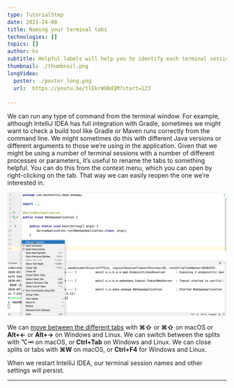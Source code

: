 ```yaml
---
type: TutorialStep
date: 2021-24-08
title: Naming your terminal tabs
technologies: []
topics: []
author: hs
subtitle: Helpful labels will help you to identify each terminal session at a glance
thumbnail: ./thumbnail.png
longVideo:
  poster: ./poster_long.png
  url:  https://youtu.be/tlEkrWU0d1M?start=123

---
```


We can run any type of command from the terminal window. For example, although IntelliJ IDEA has full integration with Gradle, sometimes we might want to check a build tool like Gradle or Maven runs correctly from the command line. We might sometimes do this with different Java versions or different arguments to those we’re using in the application. Given that we might be using a number of terminal sessions with a number of different processes or parameters, it’s useful to rename the tabs to something helpful. You can do this from the context menu, which you can open by right-clicking on the tab. That way we can easily reopen the one we’re interested in.

![Rename Terminal Tab](rename-tab.png)

We can [move between the different tabs](https://www.jetbrains.com/help/idea/terminal-emulator.html#new_session) with **⌘⇧** or **⌘⇧** on macOS or **Alt+←** or **Alt+→** on Windows and Linux. We can switch between the splits with **⌥⇥** on macOS, or **Ctrl+Tab** on Windows and Linux. We can close splits or tabs with **⌘W** on macOS, or **Ctrl+F4** for Windows and Linux.

When we restart IntelliJ IDEA, our terminal session names and other settings will persist.

---

